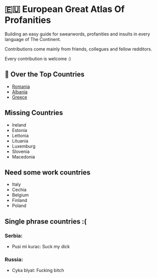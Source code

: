 # 🇪🇺 European Great Atlas Of Profanities
Building an easy guide for swearwords, profanities and insults in every language of The Continent.

Contributions come mainly from friends, collegues and fellow redditors.

Every contribution is welcome :)

## :tada: Over the Top Countries
  - [Romania](Romania.md)
  - [Albania](Albania.md)
  - [Greece](Greece.md)
    
## Missing Countries
 - Ireland
 - Estonia
 - Lettonia
 - Lituania
 - Luxemburg 
 - Slovenia
 - Macedonia

## Need some work countries
  - Italy
  - Cechia
  - Belgium
  - Finland
  - Poland

## Single phrase countries :(

### Serbia:
- Pusi mi kurac: Suck my dick

### Russia:
- Cyka blyat: Fucking bitch
